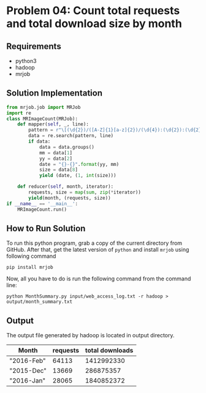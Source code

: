 # Problem 04: Count total requests and total download size by month

## Requirements
- python3
- hadoop
- mrjob

## Solution Implementation
```python
from mrjob.job import MRJob
import re
class MRImageCount(MRJob):
	def mapper(self, _, line):
		pattern = r"\[(\d{2})/([A-Z]{1}[a-z]{2})/(\d{4}):(\d{2}):(\d{2}):(\d{2}) [+-]([\d]{4})\][^[\]]+(\d{3}) (\d+) \""
		data = re.search(pattern, line)
		if data:
			data = data.groups()
			mm = data[1]
			yy = data[2]
			date = "{}-{}".format(yy, mm)
			size = data[8]
			yield (date, (1, int(size)))

	def reducer(self, month, iterator):
		requests, size = map(sum, zip(*iterator))
		yield(month, (requests, size))
if __name__ == '__main__':
	MRImageCount.run()
```

## How to Run Solution
To run this python program, grab a copy of the current directory
from GitHub. After that, get the latest version of `python` and install `mrjob` using following command
```console
pip install mrjob
```
Now, all you have to do is run the following command from the command line:
```console
python MonthSummary.py input/web_access_log.txt -r hadoop > output/month_summary.txt
```

## Output
The output file generated by hadoop is located in output directory.

|    Month    | requests | total downloads |
|-------------|----------|-----------------|
| "2016-Feb"  |  64113   |    1412992330   |
| "2015-Dec"  |  13669   |    286875357    |
| "2016-Jan"  |  28065   |    1840852372   |

